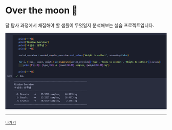 # Over the moon 🌙

달 탐사 과정에서 채집해야 할 샘플이 무엇일지 분석해보는 실습 프로젝트입니다.

![test](../resources/over-the-moon.png)

---

[`나가기`](../)
